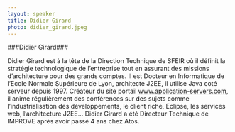 ```yaml
---
layout: speaker
title: Didier Girard
photo: didier_girard.jpeg
---
```


###Didier Girard###

Didier Girard est à la tête de la Direction Technique de SFEIR où il définit la stratégie technologique de l’entreprise tout en assurant des missions d’architecture pour des grands comptes.
Il est Docteur en Informatique de l’Ecole Normale Supérieure de Lyon, architecte J2EE, il utilise Java coté serveur depuis 1997.
Créateur du site portail www.application-servers.com, il anime régulièrement des conférences sur des sujets comme l’industrialisation des développements, le client riche, Eclipse, les services web, l’architecture J2EE…
Didier Girard a été Directeur Technique de IMPROVE après avoir passé 4 ans chez Atos.
